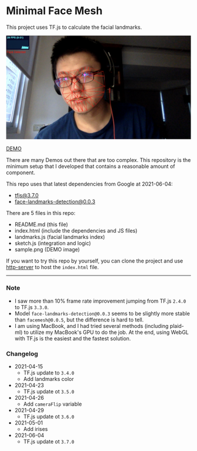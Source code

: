 # Minimal Face Mesh

This project uses TF.js to calculate the facial landmarks.

![SAMPLE IMAGE](sample.png)

[DEMO](https://wei-1.github.io/minimum-facemesh/)

There are many Demos out there that are too complex. This repository is the minimum setup that I developed that contains a reasonable amount of component.

This repo uses that latest dependencies from Google at 2021-06-04:
 - [tfjs@3.7.0](https://github.com/tensorflow/tfjs)
 - [face-landmarks-detection@0.0.3](https://github.com/tensorflow/tfjs-models)

There are 5 files in this repo:
 - README.md (this file)
 - index.html (include the dependencies and JS files)
 - landmarks.js (facial landmarks index)
 - sketch.js (integration and logic)
 - sample.png (DEMO image)

If you want to try this repo by yourself, you can clone the project and use [http-server](https://www.npmjs.com/package/http-server) to host the `index.html` file.

----

### Note

 - I saw more than 10% frame rate improvement jumping from TF.js `2.4.0` to TF.js `3.3.0`.
 - Model `face-landmarks-detection@0.0.3` seems to be slightly more stable than `facemesh@0.0.5`, but the difference is hard to tell.
 - I am using MacBook, and I had tried several methods (including plaid-ml) to utilize my MacBook's GPU to do the job. At the end, using WebGL with TF.js is the easiest and the fastest solution.

### Changelog

 - 2021-04-15
   - TF.js update to `3.4.0`
   - Add landmarks color
 - 2021-04-23
   - TF.js update ot `3.5.0`
 - 2021-04-26
   - Add `cameraFlip` variable
 - 2021-04-29
   - TF.js update ot `3.6.0`
 - 2021-05-01
   - Add irises
 - 2021-06-04
   - TF.js update ot `3.7.0`
